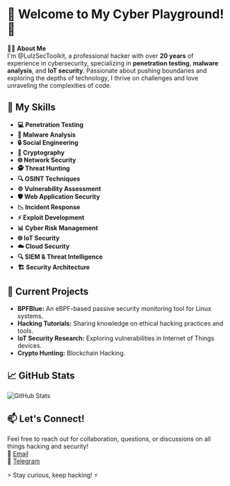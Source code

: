 # 👾 Welcome to My Cyber Playground! 👾

🧑‍💻 **About Me**  
I'm @LulzSecToolkit, a professional hacker with over **20 years** of experience in cybersecurity,
specializing in **penetration testing**, **malware analysis**, and **IoT security**. 
Passionate about pushing boundaries and exploring the depths of technology,
I thrive on challenges and love unraveling the complexities of code. 

## 🚀 My Skills  
- **💻 Penetration Testing**  
- **🦠 Malware Analysis**  
- **🔒 Social Engineering**  
- **🔐 Cryptography**  
- **🌐 Network Security**  
- **🕵️ Threat Hunting**  
- **🔍 OSINT Techniques**  
- **⚙️ Vulnerability Assessment**  
- **🛡️ Web Application Security**  
- **📉 Incident Response**  
- **⚡ Exploit Development**  
- **📊 Cyber Risk Management**  
- **🌐 IoT Security**  
- **☁️ Cloud Security**  
- **🔍 SIEM & Threat Intelligence**  
- **🏗️ Security Architecture**  

## 🎯 Current Projects  
- **BPFBlue:** An eBPF-based passive security monitoring tool for Linux systems.
- **Hacking Tutorials:** Sharing knowledge on ethical hacking practices and tools.
- **IoT Security Research:** Exploring vulnerabilities in Internet of Things devices.
- **Crypto Hunting:** Blockchain Hacking.

## 📈 GitHub Stats  
![GitHub Stats](https://github-readme-stats.vercel.app/api?username=LulzSecToolkit&show_icons=true&hide_title=true&count_private=true&theme=radical)

## 📫 Let's Connect!  
Feel free to reach out for collaboration, questions, or discussions on all things hacking and security!  
📧 [Email](mailto:govveb@gmail.com)  
💬 [Telegram](https://t.me/Lulz1337)  

⚡ Stay curious, keep hacking! ⚡
